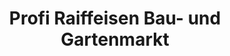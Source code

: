 ---
title: "Profi Raiffeisen Bau- und Gartenmarkt"
url: /finsterwalde/profi-raiffeisen-bau-und-gartenmarkt/
shop: Baumarkt
---